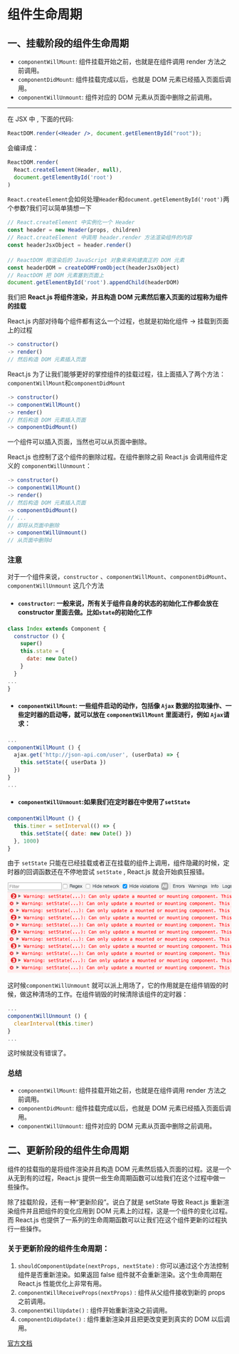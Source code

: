# 组件生命周期

## 一、挂载阶段的组件生命周期

- `componentWillMount`: 组件挂载开始之前，也就是在组件调用 render 方法之前调用。
- `componentDidMount`: 组件挂载完成以后，也就是 DOM 元素已经插入页面后调用。
- `componentWillUnmount`: 组件对应的 DOM 元素从页面中删除之前调用。

---

在 JSX 中 , 下面的代码:

```jsx
ReactDOM.render(<Header />, document.getElementById("root"));
```
 
会编译成：

```JavaScript
ReactDOM.render(
  React.createElement(Header, null),
  document.getElementById('root')
)
```

`React.createElement`会如何处理`Header`和`document.getElementById('root')`两个参数?我们可以简单猜想一下

```JavaScript
// React.createElement 中实例化一个 Header
const header = new Header(props, children)
// React.createElement 中调用 header.render 方法渲染组件的内容
const headerJsxObject = header.render()

// ReactDOM 用渲染后的 JavaScript 对象来来构建真正的 DOM 元素
const headerDOM = createDOMFromObject(headerJsxObject)
// ReactDOM 把 DOM 元素塞到页面上
document.getElementById('root').appendChild(headerDOM)
```

我们把 **React.js 将组件渲染，并且构造 DOM 元素然后塞入页面的过程称为组件的挂载**

React.js 内部对待每个组件都有这么一个过程，也就是初始化组件 -> 挂载到页面上的过程

```JavaScript
-> constructor()
-> render()
// 然后构造 DOM 元素插入页面
```

React.js 为了让我们能够更好的掌控组件的挂载过程，往上面插入了两个方法：`componentWillMount`和`componentDidMount`

```JavaScript
-> constructor()
-> componentWillMount()
-> render()
// 然后构造 DOM 元素插入页面
-> componentDidMount()
```

一个组件可以插入页面，当然也可以从页面中删除。

React.js 也控制了这个组件的删除过程。在组件删除之前 React.js 会调用组件定义的 `componentWillUnmount`：

```JavaScript
-> constructor()
-> componentWillMount()
-> render()
// 然后构造 DOM 元素插入页面
-> componentDidMount()
// ...
// 即将从页面中删除
-> componentWillUnmount()
// 从页面中删除d
```

### 注意

对于一个组件来说，`constructor` 、`componentWillMount`、`componentDidMount`、`componentWillUnmount` 这几个方法

- #### `constructor`: 一般来说，所有关于组件自身的状态的初始化工作都会放在 constructor 里面去做。比如`state`的初始化工作

```jsx
class Index extends Component {
  constructor () {
    super()
    this.state = {
      date: new Date()
    }
  }
...
}
```

- #### `componentWillMount`: 一些组件启动的动作，包括像 `Ajax` 数据的拉取操作、一些定时器的启动等，就可以放在 `componentWillMount` 里面进行，例如 `Ajax`请求：

```jsx
...
componentWillMount () {
  ajax.get('http://json-api.com/user', (userData) => {
    this.setState({ userData })
  })
}
...
```

- #### `componentWillUnmount`:如果我们在定时器在中使用了`setState`

```jsx
componentWillMount () {
  this.timer = setInterval(() => {
    this.setState({ date: new Date() })
  }, 1000)
}
```

由于 `setState` 只能在已经挂载或者正在挂载的组件上调用，组件隐藏的时候，定时器的回调函数还在不停地尝试 `setState` , React.js 就会开始疯狂报错。

![挂载阶段的组件生命周期](./images/挂载阶段的组件生命周期.png)

这时候`componentWillUnmount` 就可以派上用场了，它的作用就是在组件销毁的时候，做这种清场的工作。在组件销毁的时候清除该组件的定时器：

```jsx
...
componentWillUnmount () {
  clearInterval(this.timer)
}
...
```

这时候就没有错误了。

### 总结

- `componentWillMount`: 组件挂载开始之前，也就是在组件调用 render 方法之前调用。
- `componentDidMount`: 组件挂载完成以后，也就是 DOM 元素已经插入页面后调用。
- `componentWillUnmount`: 组件对应的 DOM 元素从页面中删除之前调用。

## 二、更新阶段的组件生命周期

组件的挂载指的是将组件渲染并且构造 DOM 元素然后插入页面的过程。这是一个从无到有的过程，React.js 提供一些生命周期函数可以给我们在这个过程中做一些操作。

除了挂载阶段，还有一种“更新阶段”。说白了就是 setState 导致 React.js 重新渲染组件并且把组件的变化应用到 DOM 元素上的过程，这是一个组件的变化过程。而 React.js 也提供了一系列的生命周期函数可以让我们在这个组件更新的过程执行一些操作。

### 关于更新阶段的组件生命周期：

1. `shouldComponentUpdate(nextProps, nextState)` : 你可以通过这个方法控制组件是否重新渲染。如果返回 false 组件就不会重新渲染。这个生命周期在 React.js 性能优化上非常有用。
2. `componentWillReceiveProps(nextProps)` : 组件从父组件接收到新的 props 之前调用。
3. `componentWillUpdate()` : 组件开始重新渲染之前调用。
4. `componentDidUpdate()` : 组件重新渲染并且把更改变更到真实的 DOM 以后调用。

[官方文档](https://reactjs.org/docs/react-component.html)
